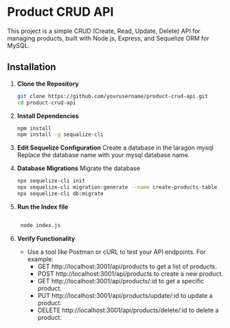 # Product CRUD API

This project is a simple CRUD (Create, Read, Update, Delete) API for managing products, built with Node.js, Express, and Sequelize ORM for MySQL.

## Installation


1. **Clone the Repository**

   ```sh
   git clone https://github.com/yourusername/product-crud-api.git
   cd product-crud-api

2. **Install Dependencies**
   ```sh
   npm install
   npm install -g sequalize-cli

3. **Edit Sequelize Configuration**
   Create a database in the laragon mysql
   Replace the database name with your mysql database name.

4. **Database Migrations**
   Migrate the database
   ```sh
   npx sequelize-cli init
   npx sequelize-cli migration:generate --name create-products-table
   npx sequelize-cli db:migrate
5. **Run the Index file**
   ```sh
   
    node index.js

6. **Verify Functionality**
   * Use a tool like Postman or cURL to test your API endpoints. For example:
     * GET http://localhost:3001/api/products to get a list of products.
     * POST http://localhost:3001/api/products to create a new product.
     * GET http://localhost:3001/api/products/:id to get a specific product.
     * PUT http://localhost:3001/api/products/update/:id to update a product.
     * DELETE http://localhost:3001/api/products/delete/:id to delete a product.
